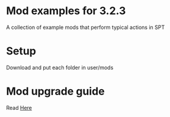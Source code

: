 # Mod examples for 3.2.3

A collection of example mods that perform typical actions in SPT

# Setup
Download and put each folder in user/mods

# Mod upgrade guide
Read [Here](https://hub.sp-tarkov.com/doc/entry/51-modding-in-2-4-0/)

